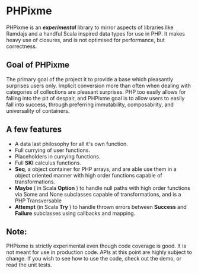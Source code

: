 # PHPixme
PHPixme is an **_experimental_** library to mirror aspects of libraries like Ramdajs and a handful Scala inspired data types for use in PHP. It makes heavy use of closures, and is not optimised for performance, but correctness.
## Goal of PHPixme
The primary goal of the project it to provide a base which pleasantly surprises users only. Implicit conversion more than often when dealing with categories of collections are pleasant surprises. PHP too easily allows for falling into the pit of despair, and PHPixme goal is to allow users to easily fall into success, through preferring immutability, composability, and universality of containers.
## A few features
* A data last philosophy for all it's own function.
* Full currying of user functions.
* Placeholders in currying functions.
* Full **SKI** calculus functions.
* **Seq**, a object container for PHP arrays, and are able use them in a object oriented manner with high order functions capable of transformations.
* **Maybe** ( in Scala **Option** ) to handle null paths with high order functions via Some and None subclasses capable of transformations, and is a PHP Transversable
* **Attempt** (in Scala **Try** ) to handle thrown errors between **Success** and **Failure** subclasses using callbacks and mapping.

## Note:
PHPixme is strictly experimental even though code coverage is good. It is not meant for use in production code. APIs at this point are highly subject to change. If you wish to see how to use the code, check out the demo, or read the unit tests.
